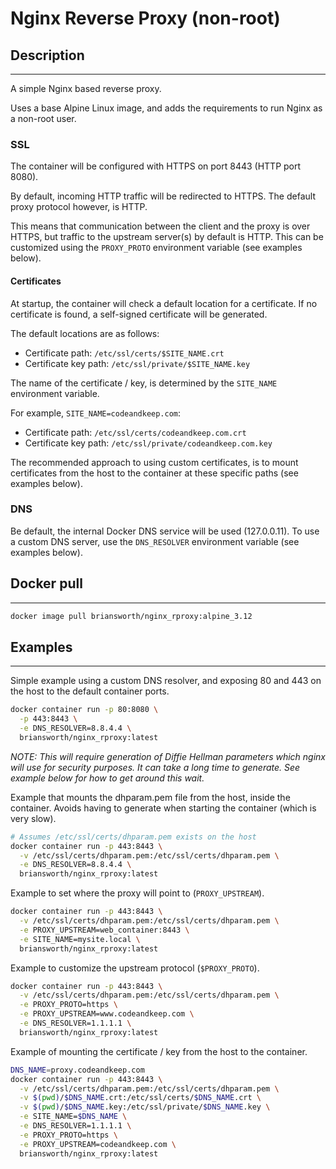 # Nginx Reverse Proxy (non-root)

## Description
----

A simple Nginx based reverse proxy.

Uses a base Alpine Linux image, 
and adds the requirements to run Nginx as a non-root user.

### SSL

The container will be configured with HTTPS on port 8443 (HTTP port 8080).

By default, incoming HTTP traffic will be redirected to HTTPS.
The default proxy protocol however, is HTTP.

This means that communication between the client and the proxy is over HTTPS,
but traffic to the upstream server(s) by default is HTTP.
This can be customized using the `PROXY_PROTO` environment variable 
(see examples below).

#### Certificates

At startup, the container will check a default location for a certificate.
If no certificate is found, a self-signed certificate will be generated.

The default locations are as follows:
- Certificate path: `/etc/ssl/certs/$SITE_NAME.crt`
- Certificate key path: `/etc/ssl/private/$SITE_NAME.key`

The name of the certificate / key, 
is determined by the `SITE_NAME` environment variable.

For example, `SITE_NAME=codeandkeep.com`:
- Certificate path: `/etc/ssl/certs/codeandkeep.com.crt`
- Certificate key path: `/etc/ssl/private/codeandkeep.com.key`

The recommended approach to using custom certificates,
is to mount certificates from the host to the container 
at these specific paths (see examples below).

### DNS
Be default, the internal Docker DNS service will be used (127.0.0.11).
To use a custom DNS server, use the `DNS_RESOLVER` environment variable 
(see examples below).


## Docker pull
----

```bash
docker image pull briansworth/nginx_rproxy:alpine_3.12
```

## Examples
----

Simple example using a custom DNS resolver, 
and exposing 80 and 443 on the host to the default container ports.

```bash
docker container run -p 80:8080 \
  -p 443:8443 \
  -e DNS_RESOLVER=8.8.4.4 \
  briansworth/nginx_rproxy:latest
```

*NOTE: This will require generation of Diffie Hellman parameters which nginx will use for security purposes.*
*It can take a long time to generate.*
*See example below for how to get around this wait.*


Example that mounts the dhparam.pem file from the host, inside the container.
Avoids having to generate when starting the container (which is very slow).

```bash
# Assumes /etc/ssl/certs/dhparam.pem exists on the host
docker container run -p 443:8443 \
  -v /etc/ssl/certs/dhparam.pem:/etc/ssl/certs/dhparam.pem \
  -e DNS_RESOLVER=8.8.4.4 \
  briansworth/nginx_rproxy:latest
```

Example to set where the proxy will point to (`PROXY_UPSTREAM`).

```bash
docker container run -p 443:8443 \
  -v /etc/ssl/certs/dhparam.pem:/etc/ssl/certs/dhparam.pem \
  -e PROXY_UPSTREAM=web_container:8443 \
  -e SITE_NAME=mysite.local \
  briansworth/nginx_rproxy:latest
```

Example to customize the upstream protocol (`$PROXY_PROTO`).

```bash
docker container run -p 443:8443 \
  -v /etc/ssl/certs/dhparam.pem:/etc/ssl/certs/dhparam.pem \
  -e PROXY_PROTO=https \
  -e PROXY_UPSTREAM=www.codeandkeep.com \
  -e DNS_RESOLVER=1.1.1.1 \
  briansworth/nginx_rproxy:latest
```

Example of mounting the certificate / key from the host to the container.

```bash
DNS_NAME=proxy.codeandkeep.com
docker container run -p 443:8443 \
  -v /etc/ssl/certs/dhparam.pem:/etc/ssl/certs/dhparam.pem \
  -v $(pwd)/$DNS_NAME.crt:/etc/ssl/certs/$DNS_NAME.crt \
  -v $(pwd)/$DNS_NAME.key:/etc/ssl/private/$DNS_NAME.key \
  -e SITE_NAME=$DNS_NAME \
  -e DNS_RESOLVER=1.1.1.1 \
  -e PROXY_PROTO=https \
  -e PROXY_UPSTREAM=codeandkeep.com \
  briansworth/nginx_rproxy:latest
```

